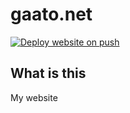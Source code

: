 # gaato.net

[![Deploy website on push](https://github.com/gaato/gaato.net/actions/workflows/hugo.yml/badge.svg)](https://github.com/gaato/gaato.net/actions/workflows/hugo.yml)

## What is this

My website
